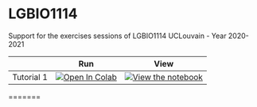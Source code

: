 # LGBIO1114
Support for the exercises sessions of LGBIO1114 UCLouvain - Year 2020-2021


|   | Run | View |
| - | --- | ---- |
| Tutorial 1 | [![Open In Colab](https://colab.research.google.com/assets/colab-badge.svg)](https://colab.research.google.com/github.com/decomiteA/LGBIO1114/blob/master/Tutorial1_LGBIO1114nb.ipynb) | [![View the notebook](https://img.shields.io/badge/render-nbviewer-orange.svg)](https://nbviewer.jupyter.org/github/decomiteA/LGBIO1114/blob/master/Tutorial1_LGBIO1114nb.ipynb) |
=======
